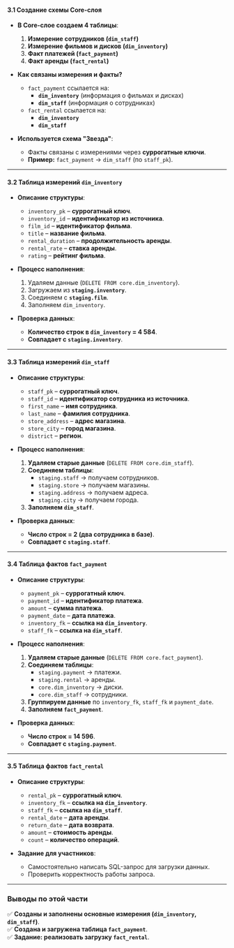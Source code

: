 #### **3.1 Создание схемы Core-слоя**

- **В Core-слое создаем 4 таблицы**:
    
    1. **Измерение сотрудников (`dim_staff`)**
    2. **Измерение фильмов и дисков (`dim_inventory`)**
    3. **Факт платежей (`fact_payment`)**
    4. **Факт аренды (`fact_rental`)**
- **Как связаны измерения и факты?**
    
    - `fact_payment` ссылается на:
        - **`dim_inventory`** (информация о фильмах и дисках)
        - **`dim_staff`** (информация о сотрудниках)
    - `fact_rental` ссылается на:
        - **`dim_inventory`**
        - **`dim_staff`**
- **Используется схема "Звезда"**:
    
    - Факты связаны с измерениями через **суррогатные ключи**.
    - **Пример:** `fact_payment` → `dim_staff` (по `staff_pk`).

---

#### **3.2 Таблица измерений `dim_inventory`**

- **Описание структуры**:
    
    - `inventory_pk` – **суррогатный ключ**.
    - `inventory_id` – **идентификатор из источника**.
    - `film_id` – **идентификатор фильма**.
    - `title` – **название фильма**.
    - `rental_duration` – **продолжительность аренды**.
    - `rental_rate` – **ставка аренды**.
    - `rating` – **рейтинг фильма**.
- **Процесс наполнения**:
    
    1. Удаляем данные (`DELETE FROM core.dim_inventory`).
    2. Загружаем из **`staging.inventory`**.
    3. Соединяем с **`staging.film`**.
    4. Заполняем `dim_inventory`.
- **Проверка данных**:
    
    - **Количество строк в `dim_inventory` = 4 584**.
    - **Совпадает с `staging.inventory`**.

---

#### **3.3 Таблица измерений `dim_staff`**

- **Описание структуры**:
    
    - `staff_pk` – **суррогатный ключ**.
    - `staff_id` – **идентификатор сотрудника из источника**.
    - `first_name` – **имя сотрудника**.
    - `last_name` – **фамилия сотрудника**.
    - `store_address` – **адрес магазина**.
    - `store_city` – **город магазина**.
    - `district` – **регион**.
- **Процесс наполнения**:
    
    1. **Удаляем старые данные** (`DELETE FROM core.dim_staff`).
    2. **Соединяем таблицы**:
        - `staging.staff` → получаем сотрудников.
        - `staging.store` → получаем магазины.
        - `staging.address` → получаем адреса.
        - `staging.city` → получаем города.
    3. **Заполняем `dim_staff`**.
- **Проверка данных**:
    
    - **Число строк = 2 (два сотрудника в базе)**.
    - **Совпадает с `staging.staff`**.

---

#### **3.4 Таблица фактов `fact_payment`**

- **Описание структуры**:
    
    - `payment_pk` – **суррогатный ключ**.
    - `payment_id` – **идентификатор платежа**.
    - `amount` – **сумма платежа**.
    - `payment_date` – **дата платежа**.
    - `inventory_fk` – **ссылка на `dim_inventory`**.
    - `staff_fk` – **ссылка на `dim_staff`**.
- **Процесс наполнения**:
    
    1. **Удаляем старые данные** (`DELETE FROM core.fact_payment`).
    2. **Соединяем таблицы**:
        - `staging.payment` → платежи.
        - `staging.rental` → аренды.
        - `core.dim_inventory` → диски.
        - `core.dim_staff` → сотрудники.
    3. **Группируем данные** по `inventory_fk`, `staff_fk` и `payment_date`.
    4. **Заполняем `fact_payment`**.
- **Проверка данных**:
    
    - **Число строк = 14 596**.
    - **Совпадает с `staging.payment`**.

---

#### **3.5 Таблица фактов `fact_rental`**

- **Описание структуры**:
    
    - `rental_pk` – **суррогатный ключ**.
    - `inventory_fk` – **ссылка на `dim_inventory`**.
    - `staff_fk` – **ссылка на `dim_staff`**.
    - `rental_date` – **дата аренды**.
    - `return_date` – **дата возврата**.
    - `amount` – **стоимость аренды**.
    - `count` – **количество операций**.
- **Задание для участников**:
    
    - Самостоятельно написать SQL-запрос для загрузки данных.
    - Проверить корректность работы запроса.

---

### **Выводы по этой части**

✅ **Созданы и заполнены основные измерения (`dim_inventory`, `dim_staff`)**.  
✅ **Создана и загружена таблица `fact_payment`**.  
✅ **Задание: реализовать загрузку `fact_rental`**.
